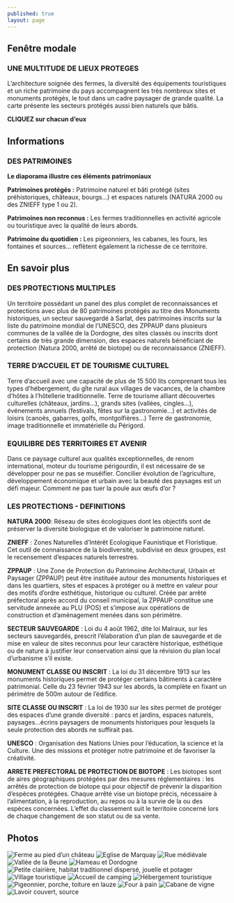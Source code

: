 ```yaml
---
published: true
layout: page
---
```


## Fenêtre modale

### UNE MULTITUDE DE LIEUX PROTEGES

L’architecture soignée des fermes, la diversité des équipements touristiques et un riche patrimoine du pays accompagnent les très nombreux sites et monuments protégés, le tout dans un cadre paysager de grande qualité.
La carte présente les secteurs protégés aussi bien naturels que bâtis.

**CLIQUEZ sur chacun d’eux**

## Informations

### DES PATRIMOINES

**Le diaporama illustre ces éléments patrimoniaux**

**Patrimoines protégés :** Patrimoine naturel et bâti protégé (sites préhistoriques, châteaux, bourgs…) et espaces naturels (NATURA 2000 ou des ZNIEFF type 1 ou 2).

**Patrimoines non reconnus :** Les fermes traditionnelles en activité agricole ou touristique avec la qualité de leurs abords.
  
**Patrimoine du quotidien :** Les pigeonniers, les cabanes, les fours, les fontaines et sources… reflètent également la richesse de ce territoire.



## En savoir plus

### DES PROTECTIONS MULTIPLES

Un territoire possédant un panel des plus complet de reconnaissances et protections avec plus de 80 patrimoines protégés au titre des Monuments historiques, un secteur sauvegardé à Sarlat, des patrimoines inscrits sur la liste du patrimoine mondial de l’UNESCO, des ZPPAUP dans plusieurs communes de la vallée de la Dordogne, des sites classés ou inscrits dont certains de très grande dimension, des espaces naturels bénéficiant de protection (Natura 2000, arrêté de biotope) ou de reconnaissance (ZNIEFF). 

### TERRE D’ACCUEIL ET DE TOURISME CULTUREL

Terre d’accueil avec une capacité de plus de 15 500 lits comprenant tous les types d’hébergement, du gîte rural aux villages de vacances, de la chambre d’hôtes à l’hôtellerie traditionnelle.
Terre de tourisme alliant découvertes culturelles (châteaux, jardins…), grands sites (vallées, cingles…), événements annuels (festivals, fêtes sur la gastronomie…) et activités de loisirs (canoës, gabarres, golfs, montgolfières…)
Terre de gastronomie, image traditionnelle et immatérielle du Périgord.

### EQUILIBRE DES TERRITOIRES ET AVENIR

Dans ce paysage culturel aux qualités exceptionnelles, de renom international, moteur du tourisme périgourdin, il est nécessaire de se développer pour ne pas se muséifier. Concilier évolution de l’agriculture, développement économique et urbain avec la beauté des paysages est un défi majeur. Comment ne pas tuer la poule aux œufs d’or ? 

### LES PROTECTIONS - DEFINITIONS

**NATURA 2000**: Réseau de sites écologiques dont les objectifs sont de préserver la diversité biologique et de valoriser le patrimoine naturel.

**ZNIEFF** : Zones Naturelles d’Intérêt Ecologique Faunistique et Floristique. Cet outil de connaissance de la biodiversité, subdivisé en deux groupes, est le recensement d’espaces naturels terrestres.

**ZPPAUP** : Une  Zone de Protection du Patrimoine Architectural, Urbain et Paysager (ZPPAUP) peut être instituée autour des monuments historiques et dans les quartiers, sites et espaces à protéger ou à mettre en valeur pour des motifs d’ordre esthétique, historique ou culturel.
Créée par arrêté préfectoral après accord du conseil municipal, la ZPPAUP constitue une servitude annexée au PLU (POS) et s’impose aux opérations de construction et d’aménagement menées dans son périmètre.

**SECTEUR SAUVEGARDE** : Loi du 4 août 1962, dite loi Malraux, sur les secteurs sauvegardés, prescrit l’élaboration d’un plan de sauvegarde et de mise en valeur de sites reconnus pour leur caractère historique, esthétique ou de nature à justifier leur conservation ainsi que la révision du plan local d’urbanisme s’il existe. 

**MONUMENT CLASSE OU INSCRIT** : La loi du 31 décembre 1913 sur les monuments historiques permet de protéger certains bâtiments à caractère patrimonial. Celle du 23 février 1943 sur les abords, la complète en fixant un périmètre de 500m autour de l’édifice.

**SITE CLASSE OU INSCRIT** : La loi de 1930 sur les sites permet de protéger des espaces d’une grande diversité : parcs et jardins, espaces naturels, paysages…écrins paysagers de monuments historiques pour lesquels la seule protection des abords ne suffirait pas.

**UNESCO** : Organisation des Nations Unies pour l’éducation, la science et la Culture. Une des missions et protéger notre patrimoine et de favoriser la créativité.

**ARRETE PREFECTORAL DE PROTECTION DE BIOTOPE** : Les biotopes sont de aires géographiques protégées par des mesures réglementaires : les arrêtés de protection de biotope qui pour objectif de prévenir la disparition d’espèces protégées. Chaque arrêté vise un biotope précis, nécessaire à l’alimentation, à la reproduction, au repos ou à la survie de la ou des espèces concernées. L’effet du classement suit le territoire concerné lors de chaque changement de son statut ou de sa vente. 


## Photos
![Ferme au pied d’un château](/data/images/4/atouts/4_ATOUTS_01.jpg)
![Eglise de Marquay](/data/images/4/atouts/4_ATOUTS_02.jpg)
![Rue médiévale](/data/images/4/atouts/4_ATOUTS_03.jpg)
![Vallée de la Beune](/data/images/4/atouts/4_ATOUTS_05.jpg)
![Hameau et Dordogne](/data/images/4/atouts/4_ATOUTS_06.jpg)
![Petite clairière, habitat traditionnel dispersé, jouelle et potager](/data/images/4/atouts/4_ATOUTS_07.jpg)
![Village touristique](/data/images/4/atouts/4_ATOUTS_08.jpg)
![Accueil de camping](/data/images/4/atouts/4_ATOUTS_09.jpg)
![Hébergement touristique](/data/images/4/atouts/4_ATOUTS_10.jpg)
![Pigeonnier, porche, toiture en lauze](/data/images/4/atouts/4_ATOUTS_11.jpg)
![Four à pain](/data/images/4/atouts/4_ATOUTS_12.jpg)
![Cabane de vigne](/data/images/4/atouts/4_ATOUTS_13.jpg)
![Lavoir couvert, source](/data/images/4/atouts/4_ATOUTS_14.jpg)
